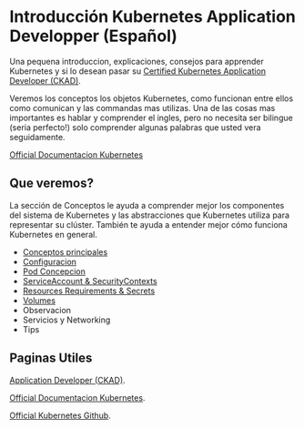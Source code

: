 # Introducción Kubernetes Application Developper (Español)
Una pequena introduccion, explicaciones, consejos para apprender Kubernetes y si lo desean pasar su [Certified Kubernetes Application Developer (CKAD)](https://www.cncf.io/certification/ckad/).

Veremos los conceptos los objetos Kubernetes, como funcionan entre ellos como comunican y las commandas mas utilizas.
Una de las cosas mas importantes es hablar y comprender el ingles, pero no necesita ser bilingue (seria perfecto!) solo comprender algunas palabras que usted vera seguidamente.

[Official Documentacion Kubernetes](https://kubernetes.io/fr/docs/home/)

## Que veremos?

La sección de Conceptos le ayuda a comprender mejor los componentes del sistema de Kubernetes y las abstracciones que Kubernetes utiliza para representar su clúster. También te ayuda a entender mejor cómo funciona Kubernetes en general.
- [Conceptos principales](https://github.com/alejandro34543/PREPACION-CKAD-/blob/master/conceptos-principales.md)
- [Configuracion](https://github.com/alejandro34543/INTRODUCCION-KUBERNETES-CKAD-ES/blob/master/configuracion.md)
- [Pod Concepcion](https://github.com/alejandro34543/INTRODUCCION-KUBERNETES-CKAD-ES/blob/master/pod-concepcion.md)
- [ServiceAccount & SecurityContexts](https://github.com/alejandro34543/INTRODUCCION-KUBERNETES-CKAD-ES/blob/master/serviceaccount_securitycontext.md)
- [Resources Requirements & Secrets](https://github.com/alejandro34543/INTRODUCCION-KUBERNETES-CKAD-ES/blob/master/resources_requirements-secrets.md)
- [Volumes](https://github.com/alejandro34543/INTRODUCCION-KUBERNETES-CKAD-ES/blob/master/volumes.md)
- Observacion
- Servicios y Networking
- Tips


## Paginas Utiles
[Application Developer (CKAD)](https://www.cncf.io/certification/ckad/).

[Official Documentacion Kubernetes](https://kubernetes.io/fr/docs/home/).

[Official Kubernetes Github](https://github.com/kubernetes/kubernetes).

